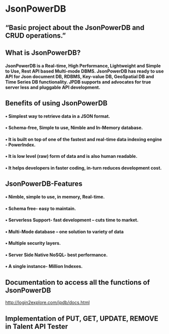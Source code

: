 # JsonPowerDB
## “Basic project about the JsonPowerDB and CRUD operations.”
## What is JsonPowerDB?
#### JsonPowerDB is a Real-time, High Performance, Lightweight and Simple to Use, Rest API based Multi-mode DBMS. JsonPowerDB has ready to use API for Json document DB, RDBMS, Key-value DB, GeoSpatial DB and Time Series DB functionality. JPDB supports and advocates for true server less and pluggable API development.
## Benefits of using JsonPowerDB
#### •	Simplest way to retrieve data in a JSON format.
#### •	Schema-free, Simple to use, Nimble and In-Memory database.
#### •	It is built on top of one of the fastest and real-time data indexing engine - PowerIndex.
#### •	It is low level (raw) form of data and is also human readable.
#### •	It helps developers in faster coding, in-turn reduces development cost.
## JsonPowerDB-Features
#### •	Nimble, simple to use, in memory, Real-time.
#### •	Schema free- easy to maintain.
#### •	Serverless Support- fast development – cuts time to market.
#### •	Multi-Mode database – one solution to variety of data
#### •	Multiple security layers.
#### •	Server Side Native NoSQL- best performance.
#### •	A single instance- Million Indexes.
## Documentation to access all the functions of JsonPowerDB
http://login2explore.com/jpdb/docs.html
## Implementation of PUT, GET, UPDATE, REMOVE in Talent API Tester
